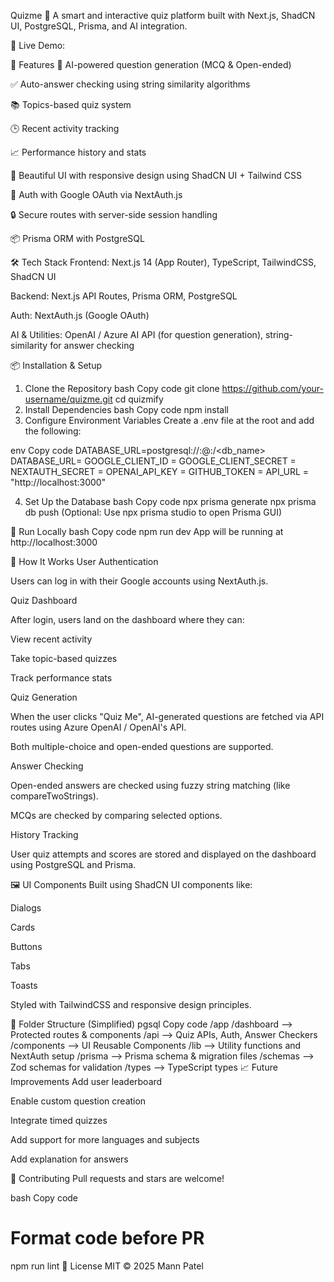 Quizme 🎯
A smart and interactive quiz platform built with Next.js, ShadCN UI, PostgreSQL, Prisma, and AI integration.

🔗 Live Demo: 

🚀 Features
🧠 AI-powered question generation (MCQ & Open-ended)

✅ Auto-answer checking using string similarity algorithms

📚 Topics-based quiz system

🕒 Recent activity tracking

📈 Performance history and stats

🎨 Beautiful UI with responsive design using ShadCN UI + Tailwind CSS

🔐 Auth with Google OAuth via NextAuth.js

🔒 Secure routes with server-side session handling

📦 Prisma ORM with PostgreSQL

🛠️ Tech Stack
Frontend: Next.js 14 (App Router), TypeScript, TailwindCSS, ShadCN UI

Backend: Next.js API Routes, Prisma ORM, PostgreSQL

Auth: NextAuth.js (Google OAuth)

AI & Utilities: OpenAI / Azure AI API (for question generation), string-similarity for answer checking

📦 Installation & Setup
1. Clone the Repository
bash
Copy code
git clone https://github.com/your-username/quizme.git
cd quizmify
2. Install Dependencies
bash
Copy code
npm install
3. Configure Environment Variables
Create a .env file at the root and add the following:

env
Copy code
DATABASE_URL=postgresql://<user>:<password>@<host>:<port>/<db_name>
DATABASE_URL=
GOOGLE_CLIENT_ID = 
GOOGLE_CLIENT_SECRET = 
NEXTAUTH_SECRET = 
OPENAI_API_KEY = 
GITHUB_TOKEN =
API_URL = "http://localhost:3000"

4. Set Up the Database
bash
Copy code
npx prisma generate
npx prisma db push
(Optional: Use npx prisma studio to open Prisma GUI)

🧪 Run Locally
bash
Copy code
npm run dev
App will be running at http://localhost:3000

🧠 How It Works
User Authentication

Users can log in with their Google accounts using NextAuth.js.

Quiz Dashboard

After login, users land on the dashboard where they can:

View recent activity

Take topic-based quizzes

Track performance stats

Quiz Generation

When the user clicks "Quiz Me", AI-generated questions are fetched via API routes using Azure OpenAI / OpenAI's API.

Both multiple-choice and open-ended questions are supported.

Answer Checking

Open-ended answers are checked using fuzzy string matching (like compareTwoStrings).

MCQs are checked by comparing selected options.

History Tracking

User quiz attempts and scores are stored and displayed on the dashboard using PostgreSQL and Prisma.

🖼️ UI Components
Built using ShadCN UI components like:

Dialogs

Cards

Buttons

Tabs

Toasts

Styled with TailwindCSS and responsive design principles.

🧩 Folder Structure (Simplified)
pgsql
Copy code
/app
  /dashboard     --> Protected routes & components
  /api           --> Quiz APIs, Auth, Answer Checkers
/components      --> UI Reusable Components
/lib             --> Utility functions and NextAuth setup
/prisma          --> Prisma schema & migration files
/schemas         --> Zod schemas for validation
/types           --> TypeScript types
📈 Future Improvements
Add user leaderboard

Enable custom question creation

Integrate timed quizzes

Add support for more languages and subjects

Add explanation for answers

🤝 Contributing
Pull requests and stars are welcome!

bash
Copy code
# Format code before PR
npm run lint
📄 License
MIT © 2025 Mann Patel
